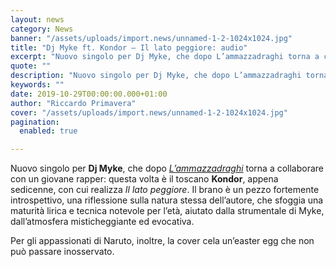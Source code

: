 ```yaml
---
layout: news
category: News
banner: "/assets/uploads/import.news/unnamed-1-2-1024x1024.jpg"
title: "Dj Myke ft. Kondor – Il lato peggiore: audio"
excerpt: "Nuovo singolo per Dj Myke, che dopo L’ammazzadraghi torna a collaborare con un giovane rapper: questa volta è il toscano Kondor, appena sedicenne, con cui realizza Il lato peggiore. Il brano è un pezzo fortemente introspettivo, una riflessione sulla natura stessa dell’autore, che sfoggia una maturità lirica e tecnica notevole per l’età, aiutato dalla strumentale [&hellip"
quote: ""
description: "Nuovo singolo per Dj Myke, che dopo L’ammazzadraghi torna a collaborare con un giovane rapper: questa volta è il toscano Kondor, appena sedicenne, con cui realizza Il lato peggiore. Il brano è un pezzo fortemente introspettivo, una riflessione sulla natura stessa dell’autore, che sfoggia una maturità lirica e tecnica notevole per l’età, aiutato dalla strumentale [&hellip"
keywords: ""
date: 2019-10-29T00:00:00.000+01:00
author: "Riccardo Primavera"
cover: "/assets/uploads/import.news/unnamed-1-2-1024x1024.jpg"
pagination:
  enabled: true

---
```


Nuovo singolo per **Dj Myke**, che dopo [_L’ammazzadraghi_](https://hotmc.com/dj-myke-ft-entropia-lammazzadraghi-audio/) torna a collaborare con un giovane rapper: questa volta è il toscano **Kondor**, appena sedicenne, con cui realizza _Il lato peggiore_. Il brano è un pezzo fortemente introspettivo, una riflessione sulla natura stessa dell’autore, che sfoggia una maturità lirica e tecnica notevole per l’età, aiutato dalla strumentale di Myke, dall’atmosfera misticheggiante ed evocativa.

Per gli appassionati di Naruto, inoltre, la cover cela un’easter egg che non può passare inosservato.